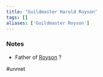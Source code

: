 ```yaml
---
title: "Guildmaster Harold Royson"
tags: []
aliases: ['Guildmaster Royson']
---
```


### Notes

- Father of [Royson](content/PCs/Royson.md) ?

#unmet 